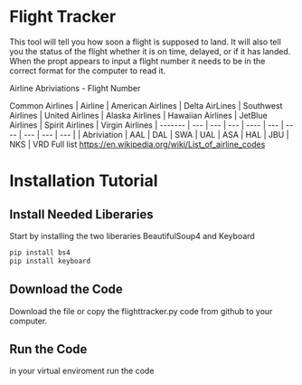 # Flight Tracker
This tool will tell you how soon a flight is supposed to land. It will also tell you the status of the flight whether it is on time, delayed, or if it has landed. When the propt appears to input a flight number it needs to be in the correct format for the computer to read it.

Airline Abriviations - Flight Number

Common Airlines
| Airline | American Airlines | Delta AirLines | Southwest Airlines | United Airlines | Alaska Airlines | Hawaiian Airlines | JetBlue Airlines | Spirit Airlines | Virgin Airlines
| ------- | --- | --- | --- | ---- | --- | ---- | --- | --- | --- |
| Abriviation | AAL | DAL | SWA | UAL | ASA | HAL | JBU | NKS | VRD
Full list
https://en.wikipedia.org/wiki/List_of_airline_codes
# Installation Tutorial

## Install Needed Liberaries
Start by installing the two liberaries BeautifulSoup4 and Keyboard
```python
pip install bs4
pip install keyboard
```

## Download the Code
Download the file or copy the flighttracker.py code from github to your computer.

## Run the Code
in your virtual enviroment run the code